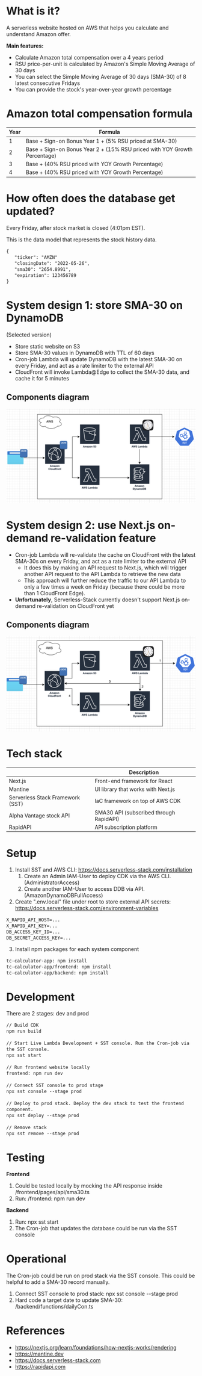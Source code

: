 # What is it?

A serverless website hosted on AWS that helps you calculate and understand Amazon offer.

**Main features:**

* Calculate Amazon total compensation over a 4 years period
* RSU price-per-unit is calculated by Amazon's Simple Moving Average of 30 days
* You can select the Simple Moving Average of 30 days (SMA-30) of 8 latest consecutive Fridays
* You can provide the stock's year-over-year growth percentage

# Amazon total compensation formula

| Year | Formula                                                                   |
|------|---------------------------------------------------------------------------|
| 1    | Base + Sign-on Bonus Year 1 + (5% RSU priced at SMA-30)                   |
| 2    | Base + Sign-on Bonus Year 2 + (15% RSU priced with YOY Growth Percentage) |
| 3    | Base + (40% RSU priced with YOY Growth Percentage)                        |
| 4    | Base + (40% RSU priced with YOY Growth Percentage)                        |                                                                      |

# How often does the database get updated?

Every Friday, after stock market is closed (4:01pm EST).

This is the data model that represents the stock history data.

```
{
   "ticker": "AMZN"
   "closingDate": "2022-05-26",
   "sma30": "2654.8991",
   "expiration": 123456789 
}
```

# System design 1: store SMA-30 on DynamoDB

(Selected version)

* Store static website on S3
* Store SMA-30 values in DynamoDB with TTL of 60 days
* Cron-job Lambda will update DynamoDB with the latest SMA-30 on every Friday, and act as a rate limiter to the external
  API
* CloudFront will invoke Lambda@Edge to collect the SMA-30 data, and cache it for 5 minutes

## Components diagram

![System1](documents/system1.png)

# System design 2: use Next.js on-demand re-validation feature

* Cron-job Lambda will re-validate the cache on CloudFront with the latest SMA-30s on every Friday, and act as a rate
  limiter to the external API
    * It does this by making an API request to Next.js, which will trigger another API request to the API Lambda to
      retrieve the new data
    * This approach will further reduce the traffic to our API Lambda to only a few times a week on Friday (because
      there could be more than 1 CloudFront Edge).
* **Unfortunately**, Serverless-Stack currently doesn't support Next.js on-demand re-validation on CloudFront yet

## Components diagram

![System1](documents/system2.png)

# Tech stack

|                                  | Description                             |
|----------------------------------|-----------------------------------------|
| Next.js                          | Front-end framework for React           |
| Mantine                          | UI library that works with Next.js      |
| Serverless Stack Framework (SST) | IaC framework on top of AWS CDK         |
| Alpha Vantage stock API          | SMA30 API (subscribed through RapidAPI) |
| RapidAPI                         | API subscription platform               |

# Setup

1. Install SST and AWS CLI: https://docs.serverless-stack.com/installation
   1. Create an Admin IAM-User to deploy CDK via the AWS CLI. (AdministratorAccess)
   2. Create another IAM-User to access DDB via API. (AmazonDynamoDBFullAccess)
2. Create ".env.local" file under root to store external API
   secrets: https://docs.serverless-stack.com/environment-variables

```
X_RAPID_API_HOST=...
X_RAPID_API_KEY=... 
DB_ACCESS_KEY_ID=...
DB_SECRET_ACCESS_KEY=...
```

3. Install npm packages for each system component

```
tc-calculator-app: npm install
tc-calculator-app/frontend: npm install
tc-calculator-app/backend: npm install
```

# Development

There are 2 stages: dev and prod

    // Build CDK
    npm run build

    // Start Live Lambda Development + SST console. Run the Cron-job via the SST console.
    npx sst start

    // Run frontend website locally
    frontend: npm run dev

    // Connect SST console to prod stage
    npx sst console --stage prod

    // Deploy to prod stack. Deploy the dev stack to test the frontend component.
    npx sst deploy --stage prod

    // Remove stack
    npx sst remove --stage prod

# Testing

**Frontend**

1. Could be tested locally by mocking the API response inside /frontend/pages/api/sma30.ts
2. Run: /frontend: npm run dev

**Backend**

1. Run: npx sst start
2. The Cron-job that updates the database could be run via the SST console

# Operational

The Cron-job could be run on prod stack via the SST console. This could be helpful to add a SMA-30 record manually.

1. Connect SST console to prod stack: npx sst console --stage prod
2. Hard code a target date to update SMA-30: /backend/functions/dailyCon.ts

# References

* https://nextjs.org/learn/foundations/how-nextjs-works/rendering
* https://mantine.dev
* https://docs.serverless-stack.com
* https://rapidapi.com